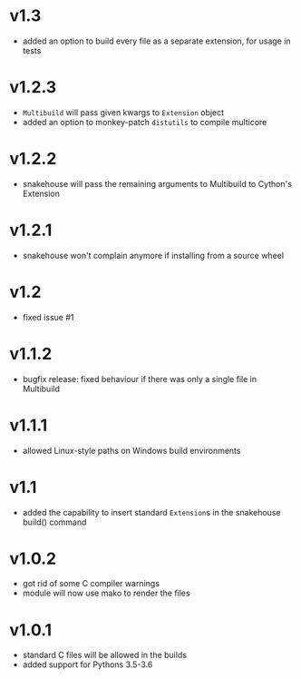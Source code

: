 # v1.3

* added an option to build every file as a separate extension, for
  usage in tests

# v1.2.3

* `Multibuild` will pass given kwargs to `Extension` object
* added an option to monkey-patch `distutils` to compile multicore

# v1.2.2

* snakehouse will pass the remaining arguments to Multibuild to Cython's Extension

# v1.2.1

* snakehouse won't complain anymore if installing 
  from a source wheel

# v1.2

* fixed issue #1

# v1.1.2

* bugfix release: fixed behaviour if there was only
  a single file in Multibuild

# v1.1.1

* allowed Linux-style paths on Windows build environments

# v1.1

* added the capability to insert standard `Extension`s
  in the snakehouse build() command

# v1.0.2

* got rid of some C compiler warnings
* module will now use mako to render the files

# v1.0.1

* standard C files will be allowed in the builds
* added support for Pythons 3.5-3.6
